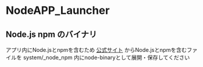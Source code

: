 # NodeAPP_Launcher  


## Node.js npm のバイナリ
アプリ内にNode.jsとnpmを含むため [公式サイト](https://nodejs.org/) からNode.jsとnpmを含むファイルを system/_node_npm 内にnode-binaryとして展開・保存してください